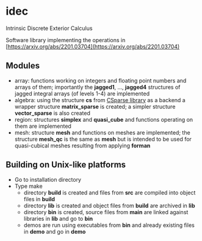 # idec
Intrinsic Discrete Exterior Calculus

Software library implementing the operations in [https://arxiv.org/abs/2201.03704](https://arxiv.org/abs/2201.03704)

## Modules
- array: functions working on integers and floating point numbers and arrays of them; importantly the **jagged1**, ..., **jagged4** structures of jagged integral arrays (of levels 1-4) are implemented
- algebra: using the structure **cs** from [CSparse library](https://github.com/DrTimothyAldenDavis/SuiteSparse/tree/master/CSparse) as a backend a wrapper structure **matrix\_sparse** is created; a simpler structure **vector\_sparse** is also created
- region: structures **simplex** and **quasi\_cube** and functions operating on them are implemented
- mesh: structure **mesh** and functions on meshes are implemented; the structure **mesh\_qc** is the same as **mesh** but is intended to be used for quasi-cubical meshes resulting from applying **forman**

## Building on Unix-like platforms
- Go to installation directory 
- Type make
  * directory **build** is created and files from **src** are compiled into object files in **build**
  * directory **lib** is created and object files from **build** are archived in **lib**
  * directory **bin** is created, source files from **main** are linked against libraries in **lib** and go to **bin**
  * demos are run using executables from **bin** and already existing files in **demo** and go in **demo**
